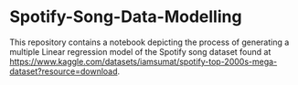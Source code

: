 # Spotify-Song-Data-Modelling
This repository contains a notebook depicting the process of generating a multiple Linear regression model of the Spotify song dataset found at https://www.kaggle.com/datasets/iamsumat/spotify-top-2000s-mega-dataset?resource=download. 
